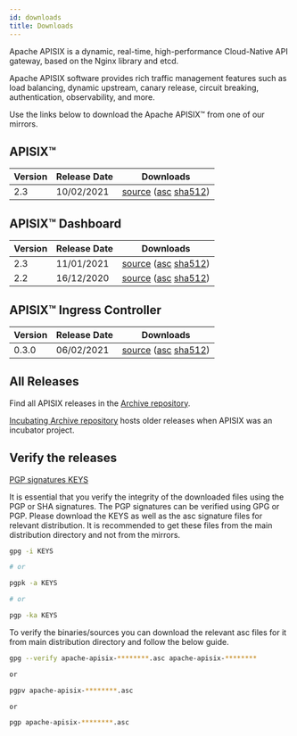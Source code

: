 ```yaml
---
id: downloads
title: Downloads
---
```


Apache APISIX is a dynamic, real-time, high-performance Cloud-Native API gateway, based on the Nginx library and etcd.

Apache APISIX software provides rich traffic management features such as load balancing, dynamic upstream, canary release, circuit breaking, authentication, observability, and more.

Use the links below to download the Apache APISIX™ from one of our mirrors.

## APISIX™

| Version | Release Date | Downloads                                                                                                                                                                                                                                              |
| ------- | ------------ | ------------------------------------------------------------------------------------------------------------------------------------------------------------------------------------------------------------------------------------------------------ |
| 2.3     | 10/02/2021   | [source](https://www.apache.org/dyn/closer.cgi/apisix/2.3/apache-apisix-2.3-src.tgz) ([asc](https://downloads.apache.org/apisix/2.3/apache-apisix-2.3-src.tgz.asc) [sha512](https://downloads.apache.org/apisix/2.3/apache-apisix-2.3-src.tgz.sha512)) |

## APISIX™ Dashboard

| Version | Release Date | Downloads                                                                                                                                                                                                                                                                                                                               |
| ------- | ------------ | --------------------------------------------------------------------------------------------------------------------------------------------------------------------------------------------------------------------------------------------------------------------------------------------------------------------------------------- |
| 2.3     | 11/01/2021   | [source](https://www.apache.org/dyn/closer.cgi/apisix/dashboard/2.3/apisix-dashboard-2.3-src.tgz) ([asc](https://downloads.apache.org/apisix/dashboard/2.3/apisix-dashboard-2.3-src.tgz.asc) [sha512](https://downloads.apache.org/apisix/dashboard/2.3/apisix-dashboard-2.3-src.tgz.sha512))                                           |
| 2.2     | 16/12/2020   | [source](https://www.apache.org/dyn/closer.cgi/apisix/apisix-dashboard-2.2/apache-apisix-dashboard-2.2-src.tgz) ([asc](https://downloads.apache.org/apisix/apisix-dashboard-2.2/apache-apisix-dashboard-2.2-src.tgz.asc) [sha512](https://downloads.apache.org/apisix/apisix-dashboard-2.2/apache-apisix-dashboard-2.2-src.tgz.sha512)) |

## APISIX™ Ingress Controller

| Version | Release Date | Downloads                                                                                                                                                                                                                                                                                                                                                                            |
| ------- | ------------ | ------------------------------------------------------------------------------------------------------------------------------------------------------------------------------------------------------------------------------------------------------------------------------------------------------------------------------------------------------------------------------------ |
| 0.3.0   | 06/02/2021    | [source](https://www.apache.org/dyn/closer.cgi/apisix/ingress-controller/0.3.0/apache-apisix-ingress-controller-0.3.0-src.tgz) ([asc](https://downloads.apache.org/apisix/ingress-controller/0.3.0/apache-apisix-ingress-controller-0.3.0-src.tgz.asc) [sha512](https://downloads.apache.org/apisix/ingress-controller/0.3.0/apache-apisix-ingress-controller-0.3.0-src.tgz.sha512)) |

## All Releases

Find all APISIX releases in the [Archive repository](https://archive.apache.org/dist/apisix/).

[Incubating Archive repository](https://archive.apache.org/dist/incubator/apisix/) hosts older releases when APISIX was an incubator project.

## Verify the releases

[PGP signatures KEYS](https://downloads.apache.org/apisix/KEYS)

It is essential that you verify the integrity of the downloaded files using the PGP or SHA signatures. The PGP signatures can be verified using GPG or PGP. Please download the KEYS as well as the asc signature files for relevant distribution. It is recommended to get these files from the main distribution directory and not from the mirrors.

```sh
gpg -i KEYS

# or

pgpk -a KEYS

# or

pgp -ka KEYS
```

To verify the binaries/sources you can download the relevant asc files for it from main distribution directory and follow the below guide.

```sh
gpg --verify apache-apisix-********.asc apache-apisix-********

or

pgpv apache-apisix-********.asc

or

pgp apache-apisix-********.asc
```
